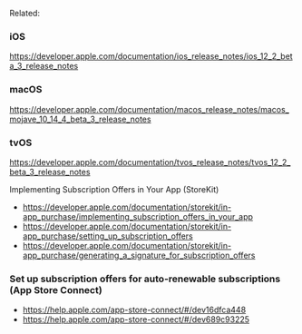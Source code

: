 Related:

### iOS 
https://developer.apple.com/documentation/ios_release_notes/ios_12_2_beta_3_release_notes
### macOS
https://developer.apple.com/documentation/macos_release_notes/macos_mojave_10_14_4_beta_3_release_notes
### tvOS
https://developer.apple.com/documentation/tvos_release_notes/tvos_12_2_beta_3_release_notes

Implementing Subscription Offers in Your App (StoreKit)
- https://developer.apple.com/documentation/storekit/in-app_purchase/implementing_subscription_offers_in_your_app
- https://developer.apple.com/documentation/storekit/in-app_purchase/setting_up_subscription_offers
- https://developer.apple.com/documentation/storekit/in-app_purchase/generating_a_signature_for_subscription_offers

### Set up subscription offers for auto-renewable subscriptions (App Store Connect)
- https://help.apple.com/app-store-connect/#/dev16dfca448
- https://help.apple.com/app-store-connect/#/dev689c93225
